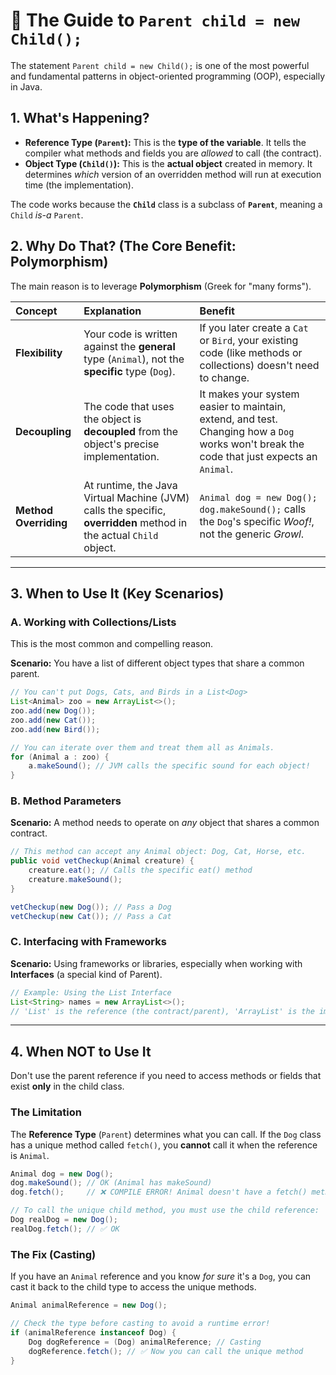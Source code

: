 # 🐘 The Guide to `Parent child = new Child();`

The statement `Parent child = new Child();` is one of the most powerful and fundamental patterns in object-oriented programming (OOP), especially in Java.

## 1\. What's Happening?

  * **Reference Type (`Parent`):** This is the **type of the variable**. It tells the compiler what methods and fields you are *allowed* to call (the contract).
  * **Object Type (`Child()`):** This is the **actual object** created in memory. It determines *which* version of an overridden method will run at execution time (the implementation).

The code works because the **`Child`** class is a subclass of **`Parent`**, meaning a `Child` *is-a* `Parent`.

## 2\. Why Do That? (The Core Benefit: Polymorphism)

The main reason is to leverage **Polymorphism** (Greek for "many forms").

| Concept | Explanation | Benefit |
| :--- | :--- | :--- |
| **Flexibility** | Your code is written against the **general** type (`Animal`), not the **specific** type (`Dog`). | If you later create a `Cat` or `Bird`, your existing code (like methods or collections) doesn't need to change. |
| **Decoupling** | The code that uses the object is **decoupled** from the object's precise implementation. | It makes your system easier to maintain, extend, and test. Changing how a `Dog` works won't break the code that just expects an `Animal`. |
| **Method Overriding** | At runtime, the Java Virtual Machine (JVM) calls the specific, **overridden** method in the actual `Child` object. | `Animal dog = new Dog(); dog.makeSound();` calls the `Dog`'s specific *Woof\!*, not the generic *Growl*. |

-----

## 3\. When to Use It (Key Scenarios)

### A. Working with Collections/Lists

This is the most common and compelling reason.

**Scenario:** You have a list of different object types that share a common parent.

```java
// You can't put Dogs, Cats, and Birds in a List<Dog>
List<Animal> zoo = new ArrayList<>();
zoo.add(new Dog()); 
zoo.add(new Cat()); 
zoo.add(new Bird());

// You can iterate over them and treat them all as Animals.
for (Animal a : zoo) {
    a.makeSound(); // JVM calls the specific sound for each object!
}
```

### B. Method Parameters

**Scenario:** A method needs to operate on *any* object that shares a common contract.

```java
// This method can accept any Animal object: Dog, Cat, Horse, etc.
public void vetCheckup(Animal creature) { 
    creature.eat(); // Calls the specific eat() method
    creature.makeSound(); 
}

vetCheckup(new Dog()); // Pass a Dog
vetCheckup(new Cat()); // Pass a Cat
```

### C. Interfacing with Frameworks

**Scenario:** Using frameworks or libraries, especially when working with **Interfaces** (a special kind of Parent).

```java
// Example: Using the List Interface
List<String> names = new ArrayList<>(); 
// 'List' is the reference (the contract/parent), 'ArrayList' is the implementation (the child).
```

-----

## 4\. When **NOT** to Use It

Don't use the parent reference if you need to access methods or fields that exist **only** in the child class.

### The Limitation

The **Reference Type** (`Parent`) determines what you can call. If the `Dog` class has a unique method called `fetch()`, you **cannot** call it when the reference is `Animal`.

```java
Animal dog = new Dog(); 
dog.makeSound(); // OK (Animal has makeSound)
dog.fetch();     // ❌ COMPILE ERROR! Animal doesn't have a fetch() method.

// To call the unique child method, you must use the child reference:
Dog realDog = new Dog();
realDog.fetch(); // ✅ OK
```

### The Fix (Casting)

If you have an `Animal` reference and you know *for sure* it's a `Dog`, you can cast it back to the child type to access the unique methods.

```java
Animal animalReference = new Dog();

// Check the type before casting to avoid a runtime error!
if (animalReference instanceof Dog) {
    Dog dogReference = (Dog) animalReference; // Casting
    dogReference.fetch(); // ✅ Now you can call the unique method
}
```